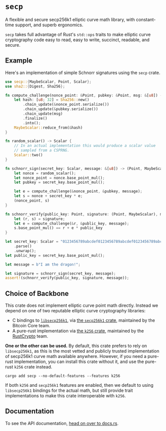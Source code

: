 # `secp`

A flexible and secure secp256k1 elliptic curve math library, with constant-time support, and superb ergonomics.

`secp` takes full advantage of Rust's `std::ops` traits to make elliptic curve cryptography code easy to read, easy to write, succinct, readable, and secure.

## Example

Here's an implementation of simple Schnorr signatures using the `secp` crate.

```rust
use secp::{MaybeScalar, Point, Scalar};
use sha2::{Digest, Sha256};

fn compute_challenge(nonce_point: &Point, pubkey: &Point, msg: &[u8]) -> MaybeScalar {
    let hash: [u8; 32] = Sha256::new()
        .chain_update(&nonce_point.serialize())
        .chain_update(&pubkey.serialize())
        .chain_update(msg)
        .finalize()
        .into();
    MaybeScalar::reduce_from(&hash)
}

fn random_scalar() -> Scalar {
    // In an actual implementation this would produce a scalar value
    // sampled from a CSPRNG.
    Scalar::two()
}

fn schnorr_sign(secret_key: Scalar, message: &[u8]) -> (Point, MaybeScalar) {
    let nonce = random_scalar();
    let nonce_point = nonce.base_point_mul();
    let pubkey = secret_key.base_point_mul();

    let e = compute_challenge(&nonce_point, &pubkey, message);
    let s = nonce + secret_key * e;
    (nonce_point, s)
}

fn schnorr_verify(public_key: Point, signature: (Point, MaybeScalar), message: &[u8]) -> bool {
    let (r, s) = signature;
    let e = compute_challenge(&r, &public_key, message);
    s.base_point_mul() == r + e * public_key
}

let secret_key: Scalar = "0123456789abcdef0123456789abcdef0123456789abcdef0123456789abcdef"
    .parse()
    .unwrap();
let public_key = secret_key.base_point_mul();

let message = b"I am the dragon!";

let signature = schnorr_sign(secret_key, message);
assert!(schnorr_verify(public_key, signature, message));
```

## Choice of Backbone

This crate does not implement elliptic curve point math directly. Instead we depend on one of two reputable elliptic curve cryptography libraries:

- C bindings to [`libsecp256k1`](https://github.com/bitcoin-core/secp256k1), via [the `secp256k1` crate](https::crates.io/crates/secp256k1), maintained by the Bitcoin Core team.
- A pure-rust implementation via [the `k256` crate](https://crates.io/crates/k256), maintained by the [RustCrypto](https://github.com/RustCrypto) team.

**One or the other can be used.** By default, this crate prefers to rely on `libsecp256k1`, as this is the most vetted and publicly trusted implementation of secp256k1 curve math available anywhere. However, if you need a pure-rust implementation, you can install this crate without it, and use the pure-rust `k256` crate instead.

```notrust
cargo add secp --no-default-features --features k256
```

If both `k256` and `secp256k1` features are enabled, then we default to using `libsecp256k1` bindings for the actual math, but still provide trait implementations to make this crate interoperable with `k256`.

## Documentation

To see the API documentation, [head on over to docs.rs](https://docs.rs/secp).

